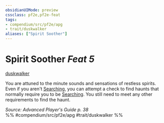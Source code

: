 ```yaml
---
obsidianUIMode: preview
cssclass: pf2e,pf2e-feat
tags:
- compendium/src/pf2e/apg
- trait/duskwalker
aliases: ["Spirit Soother"]
---
```

# Spirit Soother  *Feat 5*  
[duskwalker](../../Rules/traits/duskwalker-apg.md)  


You are attuned to the minute sounds and sensations of restless spirits. Even if you aren't [Searching](../../Rules/actions/search.md), you can attempt a check to find haunts that normally require you to be [Searching](../../Rules/actions/search.md). You still need to meet any other requirements to find the haunt.

*Source: Advanced Player's Guide p. 38*  
%% #compendium/src/pf2e/apg #trait/duskwalker %%